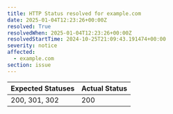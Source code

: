 ```yaml
---
title: HTTP Status resolved for example.com
date: 2025-01-04T12:23:26+00:00Z
resolved: True
resolvedWhen: 2025-01-04T12:23:26+00:00Z
resolvedStartTime: 2024-10-25T21:09:43.191474+00:00
severity: notice
affected:
  - example.com
section: issue
---
```


| Expected Statuses | Actual Status  |
|-------------------|----------------|
| 200, 301, 302 | 200 |
